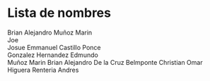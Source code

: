 ﻿# Lista de nombres
Brian Alejandro Muñoz Marin  
Joe  
Josue Emmanuel Castillo Ponce      
Gonzalez Hernandez Edmundo  
Muñoz Marin Brian Alejandro 
De la Cruz Belmponte Christian Omar   
Higuera Renteria Andres